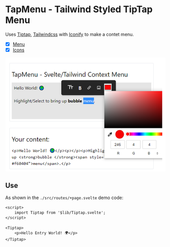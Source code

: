 # TapMenu - Tailwind Styled TipTap Menu

Uses [Tiptap](https://tiptap.dev/), [Tailwindcss](https://tailwindcss.com/docs/guides/sveltekit) with [Iconify](https://www.npmjs.com/package/iconify-icon) to make a contet menu.

- [x] [Menu](https://tiptap.dev/)
- [x] [Icons](https://www.npmjs.com/package/iconify-icon)

![Demo](./images/readme.png)

## Use

As shown in the `./src/routes/+page.svelte` demo code:

```svelte
<script>
	import Tiptap from '$lib/Tiptap.svelte';
</script>

<Tiptap>
	<p>Hello Entry World! 🌍️</p>
</Tiptap>
```
